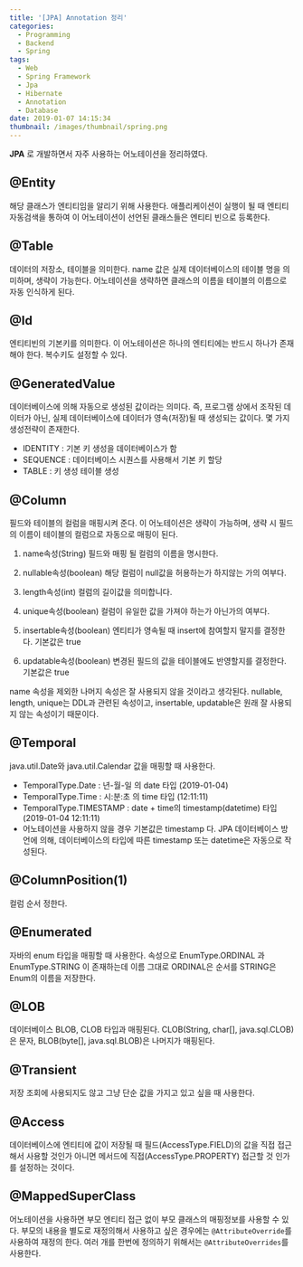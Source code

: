 ```yaml
---
title: '[JPA] Annotation 정리'
categories:
  - Programming
  - Backend
  - Spring
tags:
  - Web
  - Spring Framework
  - Jpa
  - Hibernate
  - Annotation
  - Database
date: 2019-01-07 14:15:34
thumbnail: /images/thumbnail/spring.png
---
```


**JPA** 로 개발하면서 자주 사용하는 어노테이션을 정리하였다.

## @Entity

해당 클래스가 엔티티임을 알리기 위해 사용한다. 애플리케이션이 실행이 될 때 엔티티 자동검색을 통하여 이 어노테이션이 선언된 클래스들은 엔티티 빈으로 등록한다.

## @Table

데이터의 저장소, 테이블을 의미한다. name 값은 실제 데이터베이스의 테이블 명을 의미하며, 생략이 가능한다. 어노테이션을 생략하면 클래스의 이름을 테이블의 이름으로 자동 인식하게 된다.

## @Id

엔티티빈의 기본키를 의미한다. 이 어노테이션은 하나의 엔티티에는 반드시 하나가 존재해야 한다. 복수키도 설정할 수 있다.

## @GeneratedValue

데이터베이스에 의해 자동으로 생성된 값이라는 의미다. 즉, 프로그램 상에서 조작된 데이터가 아닌, 실제 데이터베이스에 데이터가 영속(저장)될 때 생성되는 값이다. 몇 가지 생성전략이 존재한다.

- IDENTITY : 기본 키 생성을 데이터베이스가 함
- SEQUENCE : 데이터베이스 시퀀스를 사용해서 기본 키 할당
- TABLE : 키 생성 테이블 생성

## @Column

필드와 테이블의 컬럼을 매핑시켜 준다. 이 어노테이션은 생략이 가능하며, 생략 시 필드의 이름이 테이블의 컬럼으로 자동으로 매핑이 된다.

1. name속성(String)
   필드와 매핑 될 컬럼의 이름을 명시한다.

2. nullable속성(boolean)
   해당 컬럼이 null값을 허용하는가 하지않는 가의 여부다.

3. length속성(int)
   컬럼의 길이값을 의미합니다.

4. unique속성(boolean)
   컬럼이 유일한 값을 가져야 하는가 아닌가의 여부다.

5. insertable속성(boolean)
   엔티티가 영속될 때 insert에 참여할지 말지를 결정한다. 기본값은 true

6. updatable속성(boolean)
   변경된 필드의 값을 테이블에도 반영할지를 결정한다. 기본값은 true

name 속성을 제외한 나머지 속성은 잘 사용되지 않을 것이라고 생각된다. nullable, length, unique는 DDL과 관련된 속성이고, insertable, updatable은 원래 잘 사용되지 않는 속성이기 때문이다.

## @Temporal

java.util.Date와 java.util.Calendar 값을 매핑할 때 사용한다.

- TemporalType.Date : 년-월-일 의 date 타입 (2019-01-04)
- TemporalType.Time : 시:분:초 의 time 타입 (12:11:11)
- TemporalType.TIMESTAMP : date + time의 timestamp(datetime) 타입 (2019-01-04 12:11:11)
- 어노테이션을 사용하지 않을 경우 기본값은 timestamp 다. JPA 데이터베이스 방언에 의해, 데이터베이스의 타입에 따른 timestamp 또는 datetime은 자동으로 작성된다.

## @ColumnPosition(1)

컬럼 순서 정한다.

## @Enumerated

자바의 enum 타입을 매핑할 때 사용한다. 속성으로 EnumType.ORDINAL 과 EnumType.STRING 이 존재하는데 이름 그대로 ORDINAL은 순서를 STRING은 Enum의 이름을 저장한다.

## @LOB

데이터베이스 BLOB, CLOB 타입과 매핑된다. CLOB(String, char[], java.sql.CLOB)은 문자, BLOB(byte[], java.sql.BLOB)은 나머지가 매핑된다.

## @Transient

저장 조회에 사용되지도 않고 그냥 단순 값을 가지고 있고 싶을 때 사용한다.

## @Access

데이터베이스에 엔티티에 값이 저장될 때 필드(AccessType.FIELD)의 값을 직접 접근해서 사용할 것인가 아니면 메서드에 직접(AccessType.PROPERTY) 접근할 것 인가를 설정하는 것이다.

## @MappedSuperClass

어노테이션을 사용하면 부모 엔티티 접근 없이 부모 클래스의 매핑정보를 사용할 수 있다.
부모의 내용을 별도로 재정의해서 사용하고 싶은 경우에는 `@AttributeOverride`를 사용하여 재정의 한다. 여러 개를 한번에 정의하기 위해서는 `@AttributeOverrides`를 사용한다.
